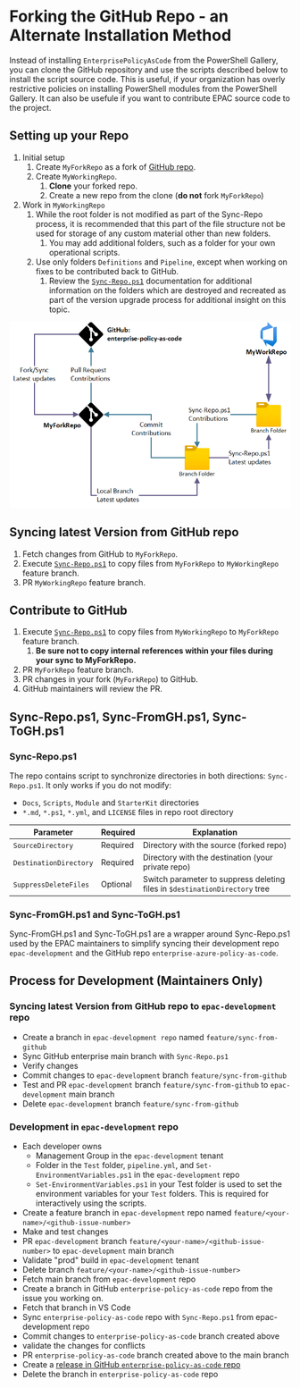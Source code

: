 # Forking the GitHub Repo - an Alternate Installation Method

Instead of installing `EnterprisePolicyAsCode` from the PowerShell Gallery, you can clone the GitHub repository and use the scripts described below to install the script source code. This is useful, if your organization has overly restrictive policies on installing PowerShell modules from the PowerShell Gallery. It can also be usefule if you want to contribute EPAC source code to the project.

## Setting up your Repo

1. Initial setup
      1. Create `MyForkRepo` as a fork of [GitHub repo](https://github.com/Azure/enterprise-azure-policy-as-code).
      1. Create `MyWorkingRepo`.
            1. **Clone** your forked repo.
            1. Create a new repo from the clone (**do not** fork `MyForkRepo`)
1. Work in `MyWorkingRepo`
      1. While the root folder is not modified as part of the Sync-Repo process, it is recommended that this part of the file structure not be used for storage of any custom material other than new folders.
          1. You may add additional folders, such as a folder for your own operational scripts.
      1. Use only folders `Definitions` and `Pipeline`, except when working on fixes to be contributed back to GitHub.
          1. Review the [`Sync-Repo.ps1`](#sync-repops1) documentation for additional information on the folders which are destroyed and recreated as part of the version upgrade process for additional insight on this topic.

![image](Images/Sync-Repo.png)

## Syncing latest Version from GitHub repo

1. Fetch changes from GitHub to `MyForkRepo`.
2. Execute [`Sync-Repo.ps1`](#sync-repops1) to copy files from `MyForkRepo` to `MyWorkingRepo` feature branch.
3. PR `MyWorkingRepo` feature branch.

## Contribute to GitHub

1. Execute [`Sync-Repo.ps1`](#sync-repops1) to copy files from `MyWorkingRepo` to `MyForkRepo` feature branch.
    1. **Be sure not to copy internal references within your files during your sync to MyForkRepo.**
2. PR `MyForkRepo` feature branch.
3. PR changes in your fork (`MyForkRepo`) to GitHub.
4. GitHub maintainers will review the PR.

## Sync-Repo.ps1, Sync-FromGH.ps1, Sync-ToGH.ps1

### Sync-Repo.ps1

The repo contains script to synchronize directories in both directions: `Sync-Repo.ps1`. It only works if you do not modify:

* `Docs`, `Scripts`, `Module` and `StarterKit` directories
* `*.md`, `*.ps1`, `*.yml`, and `LICENSE` files in repo root directory

|Parameter | Required | Explanation |
|----------|----------|-------------|
| `SourceDirectory` | Required | Directory with the source (forked repo) |
| `DestinationDirectory` | Required | Directory with the destination (your private repo) |
| `SuppressDeleteFiles` | Optional | Switch parameter to suppress deleting files in `$destinationDirectory` tree |

### Sync-FromGH.ps1 and Sync-ToGH.ps1

Sync-FromGH.ps1 and Sync-ToGH.ps1 are a wrapper around Sync-Repo.ps1 used by the EPAC maintainers to simplify syncing their development repo `epac-development` and the GitHub repo `enterprise-azure-policy-as-code`.

## Process for Development (Maintainers Only)

### Syncing latest Version from GitHub repo to `epac-development` repo

* Create a branch in `epac-development repo` named `feature/sync-from-github`
* Sync GitHub enterprise main branch with `Sync-Repo.ps1`
* Verify changes
* Commit changes to `epac-development` branch `feature/sync-from-github`
* Test and PR `epac-development` branch `feature/sync-from-github` to `epac-development` main branch
* Delete `epac-development` branch `feature/sync-from-github`

### Development in `epac-development` repo

* Each developer owns
  * Management Group in the `epac-development` tenant
  * Folder in the `Test` folder, `pipeline.yml`, and `Set-EnvironmentVariables.ps1` in the `epac-development` repo
  * `Set-EnvironmentVariables.ps1` in your Test folder is used to set the environment variables for your `Test` folders. This is required for interactively using the scripts.
* Create a feature branch in `epac-development` repo named `feature/<your-name>/<github-issue-number>`
* Make and test changes
* PR `epac-development` branch `feature/<your-name>/<github-issue-number>` to `epac-development` main branch
* Validate "prod" build in `epac-development` tenant
* Delete branch `feature/<your-name>/<github-issue-number>`
* Fetch main branch from `epac-development` repo
* Create a branch in GitHub `enterprise-policy-as-code` repo from the issue you working on.
* Fetch that branch in VS Code
* Sync `enterprise-policy-as-code` repo with `Sync-Repo.ps1` from epac-development repo
* Commit changes to `enterprise-policy-as-code` branch created above
* validate the changes for conflicts
* PR `enterprise-policy-as-code` branch created above to the main branch
* Create a [release in GitHub `enterprise-policy-as-code` repo](module-release-process.md)
* Delete the branch in `enterprise-policy-as-code` repo
